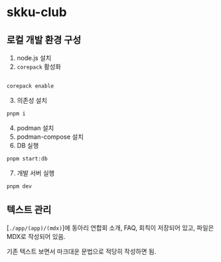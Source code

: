 # skku-club

## 로컬 개발 환경 구성

1. node.js 설치
2. `corepack` 활성화

```bash

corepack enable

```

3. 의존성 설치

```bash
pnpm i
```

4. podman 설치
5. podman-compose 설치
6. DB 실행

```bash
pnpm start:db
```

7. 개발 서버 실행

```bash
pnpm dev
```

## 텍스트 관리

[`./app/(app)/(mdx)`]에 동아리 연합회 소개, FAQ, 회칙이 저장되어 있고, 파일은 MDX로 작성되어 있음.

기존 텍스트 보면서 마크대운 문법으로 적당히 작성하면 됨.
